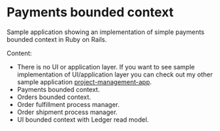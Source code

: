 # Payments bounded context

Sample application showing an implementation of simple payments bounded context in Ruby on Rails.

Content:
- There is no UI or application layer. If you want to see sample implementation of UI/application layer you can check out my other sample application [project-management-app](https://github.com/mariuszkapcia/project-management-app).
- Payments bounded context.
- Orders bounded context.
- Order fulfillment process manager.
- Order shipment process manager.
- UI bounded context with Ledger read model.
